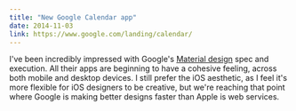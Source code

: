 ```yaml
---
title: "New Google Calendar app"
date: 2014-11-03
link: https://www.google.com/landing/calendar/
---
```

 I've been incredibly impressed with Google's [Material design](http://www.google.com/design/spec/material-design/introduction.html) spec and execution. All their apps are beginning to have a cohesive feeling, across both mobile and desktop devices. I still prefer the iOS aesthetic, as I feel it's more flexible for iOS designers to be creative, but we're reaching that point where Google is making better designs faster than Apple is web services.  
